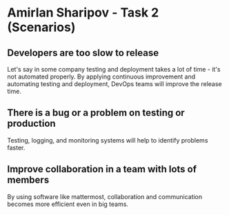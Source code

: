 # Amirlan Sharipov - Task 2 (Scenarios)

## Developers are too slow to release
Let's say in some company testing and deployment takes a lot of time - it's not automated properly. By applying continuous improvement and automating testing and deployment, DevOps teams will improve the release time.

## There is a bug or a problem on testing or production
Testing, logging, and monitoring systems will help to identify problems faster.

## Improve collaboration in a team with lots of members
By using software like mattermost, collaboration and communication becomes more efficient even in big teams.
